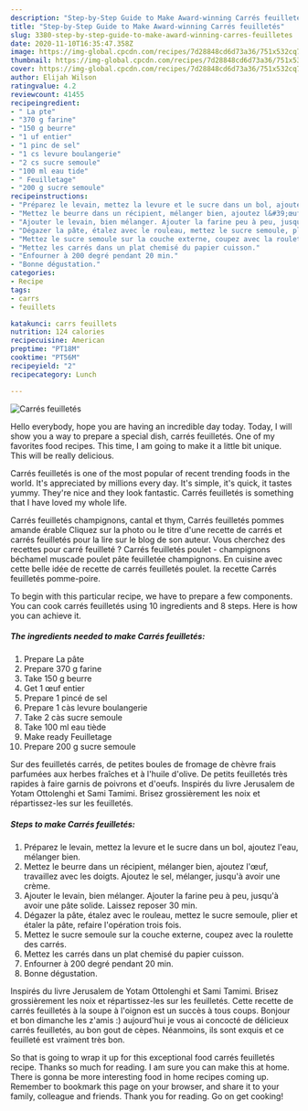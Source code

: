 ```yaml
---
description: "Step-by-Step Guide to Make Award-winning Carrés feuilletés"
title: "Step-by-Step Guide to Make Award-winning Carrés feuilletés"
slug: 3380-step-by-step-guide-to-make-award-winning-carres-feuilletes
date: 2020-11-10T16:35:47.358Z
image: https://img-global.cpcdn.com/recipes/7d28848cd6d73a36/751x532cq70/carres-feuilletes-photo-principale-de-la-recette.jpg
thumbnail: https://img-global.cpcdn.com/recipes/7d28848cd6d73a36/751x532cq70/carres-feuilletes-photo-principale-de-la-recette.jpg
cover: https://img-global.cpcdn.com/recipes/7d28848cd6d73a36/751x532cq70/carres-feuilletes-photo-principale-de-la-recette.jpg
author: Elijah Wilson
ratingvalue: 4.2
reviewcount: 41455
recipeingredient:
- " La pte"
- "370 g farine"
- "150 g beurre"
- "1 uf entier"
- "1 pinc de sel"
- "1 cs levure boulangerie"
- "2 cs sucre semoule"
- "100 ml eau tide"
- " Feuilletage"
- "200 g sucre semoule"
recipeinstructions:
- "Préparez le levain, mettez la levure et le sucre dans un bol, ajoutez l&#39;eau, mélanger bien."
- "Mettez le beurre dans un récipient, mélanger bien, ajoutez l&#39;œuf, travaillez avec les doigts. Ajoutez le sel, mélanger, jusqu&#39;à avoir une crème."
- "Ajouter le levain, bien mélanger. Ajouter la farine peu à peu, jusqu&#39;à avoir une pâte solide. Laissez reposer 30 min."
- "Dégazer la pâte, étalez avec le rouleau, mettez le sucre semoule, plier et étaler la pâte, refaire l&#39;opération trois fois."
- "Mettez le sucre semoule sur la couche externe, coupez avec la roulette des carrés."
- "Mettez les carrés dans un plat chemisé du papier cuisson."
- "Enfourner à 200 degré pendant 20 min."
- "Bonne dégustation."
categories:
- Recipe
tags:
- carrs
- feuillets

katakunci: carrs feuillets 
nutrition: 124 calories
recipecuisine: American
preptime: "PT18M"
cooktime: "PT56M"
recipeyield: "2"
recipecategory: Lunch

---
```



![Carrés feuilletés](https://img-global.cpcdn.com/recipes/7d28848cd6d73a36/751x532cq70/carres-feuilletes-photo-principale-de-la-recette.jpg)

Hello everybody, hope you are having an incredible day today. Today, I will show you a way to prepare a special dish, carrés feuilletés. One of my favorites food recipes. This time, I am going to make it a little bit unique. This will be really delicious.

Carrés feuilletés is one of the most popular of recent trending foods in the world. It's appreciated by millions every day. It's simple, it's quick, it tastes yummy. They're nice and they look fantastic. Carrés feuilletés is something that I have loved my whole life.

Carrés feuilletés champignons, cantal et thym, Carrés feuilletés pommes amande érable Cliquez sur la photo ou le titre d&#39;une recette de carrés et carrés feuilletés pour la lire sur le blog de son auteur. Vous cherchez des recettes pour carré feuilleté ? Carrés feuilletés poulet - champignons béchamel muscade poulet pâte feuilletée champignons. En cuisine avec cette belle idée de recette de carrés feuilletés poulet. la recette Carrés feuilletés pomme-poire.


To begin with this particular recipe, we have to prepare a few components. You can cook carrés feuilletés using 10 ingredients and 8 steps. Here is how you can achieve it.

<!--inarticleads1-->

##### The ingredients needed to make Carrés feuilletés:

1. Prepare  La pâte
1. Prepare 370 g farine
1. Take 150 g beurre
1. Get 1 œuf entier
1. Prepare 1 pincé de sel
1. Prepare 1 càs levure boulangerie
1. Take 2 càs sucre semoule
1. Take 100 ml eau tiède
1. Make ready  Feuilletage
1. Prepare 200 g sucre semoule


Sur des feuilletés carrés, de petites boules de fromage de chèvre frais parfumées aux herbes fraîches et à l&#39;huile d&#39;olive. De petits feuilletés très rapides à faire garnis de poivrons et d&#39;oeufs. Inspirés du livre Jerusalem de Yotam Ottolenghi et Sami Tamimi. Brisez grossièrement les noix et répartissez-les sur les feuilletés. 

<!--inarticleads2-->

##### Steps to make Carrés feuilletés:

1. Préparez le levain, mettez la levure et le sucre dans un bol, ajoutez l&#39;eau, mélanger bien.
1. Mettez le beurre dans un récipient, mélanger bien, ajoutez l&#39;œuf, travaillez avec les doigts. Ajoutez le sel, mélanger, jusqu&#39;à avoir une crème.
1. Ajouter le levain, bien mélanger. Ajouter la farine peu à peu, jusqu&#39;à avoir une pâte solide. Laissez reposer 30 min.
1. Dégazer la pâte, étalez avec le rouleau, mettez le sucre semoule, plier et étaler la pâte, refaire l&#39;opération trois fois.
1. Mettez le sucre semoule sur la couche externe, coupez avec la roulette des carrés.
1. Mettez les carrés dans un plat chemisé du papier cuisson.
1. Enfourner à 200 degré pendant 20 min.
1. Bonne dégustation.


Inspirés du livre Jerusalem de Yotam Ottolenghi et Sami Tamimi. Brisez grossièrement les noix et répartissez-les sur les feuilletés. Cette recette de carrés feuilletés à la soupe à l&#39;oignon est un succès à tous coups. Bonjour et bon dimanche les z&#39;amis :) aujourd&#39;hui je vous ai concocté de délicieux carrés feuilletés, au bon gout de cèpes. Néanmoins, ils sont exquis et ce feuilleté est vraiment très bon. 

So that is going to wrap it up for this exceptional food carrés feuilletés recipe. Thanks so much for reading. I am sure you can make this at home. There is gonna be more interesting food in home recipes coming up. Remember to bookmark this page on your browser, and share it to your family, colleague and friends. Thank you for reading. Go on get cooking!
